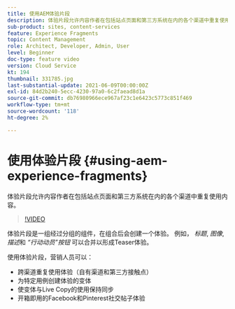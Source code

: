 ```yaml
---
title: 使用AEM体验片段
description: 体验片段允许内容作者在包括站点页面和第三方系统在内的各个渠道中重复使用内容。
sub-product: sites, content-services
feature: Experience Fragments
topic: Content Management
role: Architect, Developer, Admin, User
level: Beginner
doc-type: feature video
version: Cloud Service
kt: 194
thumbnail: 331785.jpg
last-substantial-update: 2021-06-09T00:00:00Z
exl-id: 84d2b240-5ecc-4230-97a0-6c2faead8d1a
source-git-commit: db76980966ece967af23c1e6423c5773c851f469
workflow-type: tm+mt
source-wordcount: '118'
ht-degree: 2%

---
```


# 使用体验片段 {#using-aem-experience-fragments}

体验片段允许内容作者在包括站点页面和第三方系统在内的各个渠道中重复使用内容。

>[!VIDEO](https://video.tv.adobe.com/v/331785/?quality=12&learn=on)

体验片段是一组经过分组的组件，在组合后会创建一个体验。 例如， *标题*, *图像*, *描述*&#x200B;和 *“行动动员”按钮* 可以合并以形成Teaser体验。

使用体验片段，营销人员可以：

* 跨渠道重复使用体验（自有渠道和第三方接触点）
* 为特定用例创建体验的变体
* 使变体与Live Copy的使用保持同步
* 开箱即用的Facebook和Pinterest社交帖子体验
